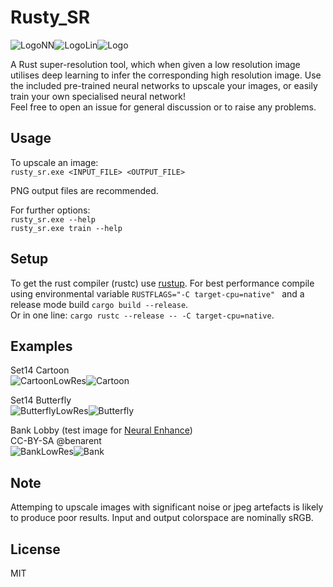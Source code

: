 # Rusty_SR
![LogoNN](docs/logo_nn.png)![LogoLin](docs/logo_lin.png)![Logo](docs/logo_rs.png)

A Rust super-resolution tool, which when given a low resolution image utilises deep learning to infer the corresponding high resolution image. 
Use the included pre-trained neural networks to upscale your images, or easily train your own specialised neural network!  
Feel free to open an issue for general discussion or to raise any problems.  

## Usage
To upscale an image:  
`rusty_sr.exe <INPUT_FILE> <OUTPUT_FILE>`  

PNG output files are recommended.

For further options:  
`rusty_sr.exe --help`  
`rusty_sr.exe train --help`  

## Setup
To get the rust compiler (rustc) use [rustup](https://rustup.rs). For best performance compile using environmental variable `RUSTFLAGS="-C target-cpu=native" ` and a release mode build `cargo build --release`.  
Or in one line: `cargo rustc --release -- -C target-cpu=native`.  

## Examples
Set14 Cartoon  
![CartoonLowRes](docs/cartoon_nn.png)![Cartoon](docs/cartoon_rsa.png)

Set14 Butterfly  
![ButterflyLowRes](docs/butterfly_nn.png)![Butterfly](docs/butterfly_rs.png)

Bank Lobby (test image for [Neural Enhance](https://github.com/alexjc/neural-enhance))  
CC-BY-SA @benarent  
![BankLowRes](docs/bank_nn.png)![Bank](docs/bank_rs.png)

## Note
Attemping to upscale images with significant noise or jpeg artefacts is likely to produce poor results. Input and output colorspace are nominally sRGB.

## License
MIT
